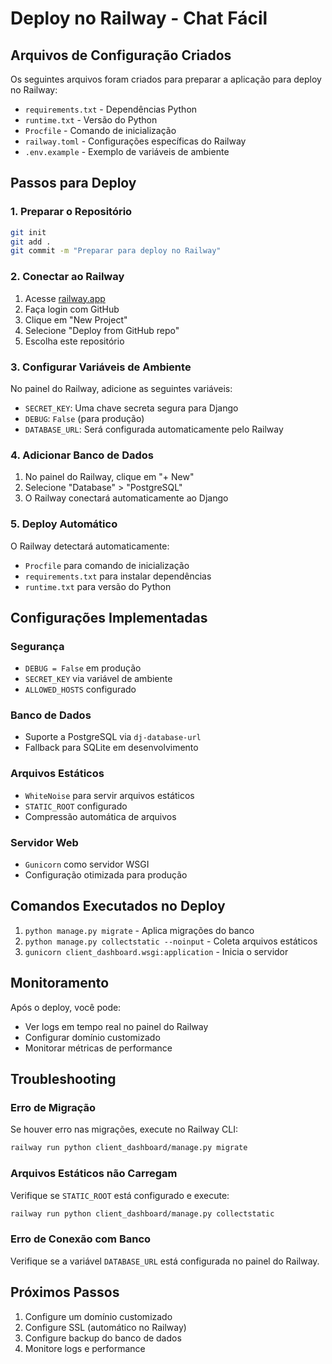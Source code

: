 # Deploy no Railway - Chat Fácil

## Arquivos de Configuração Criados

Os seguintes arquivos foram criados para preparar a aplicação para deploy no Railway:

- `requirements.txt` - Dependências Python
- `runtime.txt` - Versão do Python
- `Procfile` - Comando de inicialização
- `railway.toml` - Configurações específicas do Railway
- `.env.example` - Exemplo de variáveis de ambiente

## Passos para Deploy

### 1. Preparar o Repositório
```bash
git init
git add .
git commit -m "Preparar para deploy no Railway"
```

### 2. Conectar ao Railway
1. Acesse [railway.app](https://railway.app)
2. Faça login com GitHub
3. Clique em "New Project"
4. Selecione "Deploy from GitHub repo"
5. Escolha este repositório

### 3. Configurar Variáveis de Ambiente
No painel do Railway, adicione as seguintes variáveis:

- `SECRET_KEY`: Uma chave secreta segura para Django
- `DEBUG`: `False` (para produção)
- `DATABASE_URL`: Será configurada automaticamente pelo Railway

### 4. Adicionar Banco de Dados
1. No painel do Railway, clique em "+ New"
2. Selecione "Database" > "PostgreSQL"
3. O Railway conectará automaticamente ao Django

### 5. Deploy Automático
O Railway detectará automaticamente:
- `Procfile` para comando de inicialização
- `requirements.txt` para instalar dependências
- `runtime.txt` para versão do Python

## Configurações Implementadas

### Segurança
- `DEBUG = False` em produção
- `SECRET_KEY` via variável de ambiente
- `ALLOWED_HOSTS` configurado

### Banco de Dados
- Suporte a PostgreSQL via `dj-database-url`
- Fallback para SQLite em desenvolvimento

### Arquivos Estáticos
- `WhiteNoise` para servir arquivos estáticos
- `STATIC_ROOT` configurado
- Compressão automática de arquivos

### Servidor Web
- `Gunicorn` como servidor WSGI
- Configuração otimizada para produção

## Comandos Executados no Deploy

1. `python manage.py migrate` - Aplica migrações do banco
2. `python manage.py collectstatic --noinput` - Coleta arquivos estáticos
3. `gunicorn client_dashboard.wsgi:application` - Inicia o servidor

## Monitoramento

Após o deploy, você pode:
- Ver logs em tempo real no painel do Railway
- Configurar domínio customizado
- Monitorar métricas de performance

## Troubleshooting

### Erro de Migração
Se houver erro nas migrações, execute no Railway CLI:
```bash
railway run python client_dashboard/manage.py migrate
```

### Arquivos Estáticos não Carregam
Verifique se `STATIC_ROOT` está configurado e execute:
```bash
railway run python client_dashboard/manage.py collectstatic
```

### Erro de Conexão com Banco
Verifique se a variável `DATABASE_URL` está configurada no painel do Railway.

## Próximos Passos

1. Configure um domínio customizado
2. Configure SSL (automático no Railway)
3. Configure backup do banco de dados
4. Monitore logs e performance